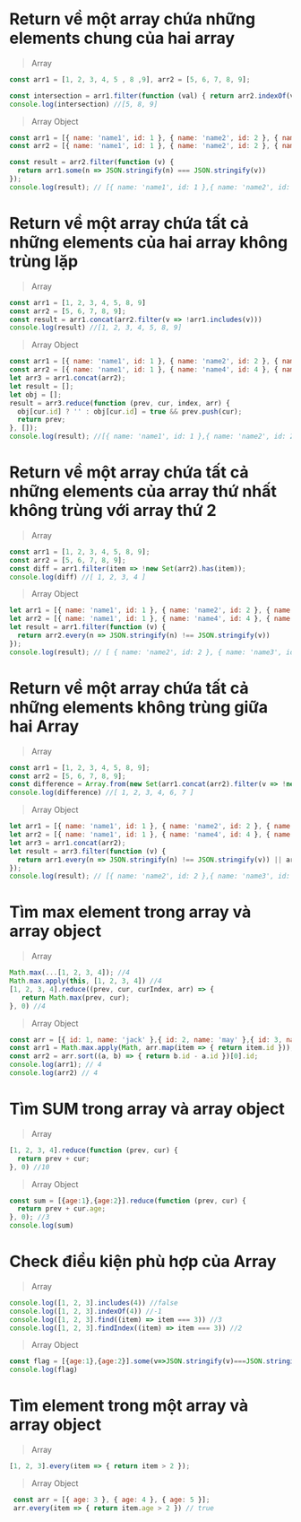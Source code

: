 # Return về một array chứa những elements chung của hai array

> Array
```javascript
const arr1 = [1, 2, 3, 4, 5 , 8 ,9], arr2 = [5, 6, 7, 8, 9];

const intersection = arr1.filter(function (val) { return arr2.indexOf(val) > -1 })
console.log(intersection) //[5, 8, 9]
```

> Array Object
```javascript
const arr1 = [{ name: 'name1', id: 1 }, { name: 'name2', id: 2 }, { name: 'name3', id: 3 }, { name: 'name5', id: 5 }];
const arr2 = [{ name: 'name1', id: 1 }, { name: 'name2', id: 2 }, { name: 'name3', id: 3 }, { name: 'name4', id: 4 }, { name: 'name5', id: 5 }];

const result = arr2.filter(function (v) {
  return arr1.some(n => JSON.stringify(n) === JSON.stringify(v))
});
console.log(result); // [{ name: 'name1', id: 1 },{ name: 'name2', id: 2 },{ name: 'name3', id: 3 },{ name: 'name5', id: 5 }]
```


# Return về một array chứa tất cả những elements của hai array không trùng lặp

> Array
```javascript
const arr1 = [1, 2, 3, 4, 5, 8, 9]
const arr2 = [5, 6, 7, 8, 9];
const result = arr1.concat(arr2.filter(v => !arr1.includes(v)))
console.log(result) //[1, 2, 3, 4, 5, 8, 9]
```

> Array Object
```javascript
const arr1 = [{ name: 'name1', id: 1 }, { name: 'name2', id: 2 }, { name: 'name3', id: 3 }];
const arr2 = [{ name: 'name1', id: 1 }, { name: 'name4', id: 4 }, { name: 'name5', id: 5 }];
let arr3 = arr1.concat(arr2);
let result = [];
let obj = [];
result = arr3.reduce(function (prev, cur, index, arr) {
  obj[cur.id] ? '' : obj[cur.id] = true && prev.push(cur);
  return prev;
}, []);
console.log(result); //[{ name: 'name1', id: 1 },{ name: 'name2', id: 2 },{ name: 'name3', id: 3 },{ name: 'name4', id: 4 },{ name: 'name5', id: 5 }]
```


# Return về một array chứa tất cả những elements của array thứ nhất không trùng với array thứ 2

> Array
```javascript
const arr1 = [1, 2, 3, 4, 5, 8, 9];
const arr2 = [5, 6, 7, 8, 9];
const diff = arr1.filter(item => !new Set(arr2).has(item));
console.log(diff) //[ 1, 2, 3, 4 ]
```

> Array Object
```javascript
let arr1 = [{ name: 'name1', id: 1 }, { name: 'name2', id: 2 }, { name: 'name3', id: 3 }];
let arr2 = [{ name: 'name1', id: 1 }, { name: 'name4', id: 4 }, { name: 'name5', id: 5 }];
let result = arr1.filter(function (v) {
  return arr2.every(n => JSON.stringify(n) !== JSON.stringify(v))
});
console.log(result); // [ { name: 'name2', id: 2 }, { name: 'name3', id: 3 } ]
```


# Return về một array chứa tất cả những elements không trùng giữa hai Array

> Array
```javascript
const arr1 = [1, 2, 3, 4, 5, 8, 9];
const arr2 = [5, 6, 7, 8, 9];
const difference = Array.from(new Set(arr1.concat(arr2).filter(v => !new Set(arr1).has(v) || !new Set(arr2).has(v)))) 
console.log(difference) //[ 1, 2, 3, 4, 6, 7 ]
```

> Array Object
```javascript
let arr1 = [{ name: 'name1', id: 1 }, { name: 'name2', id: 2 }, { name: 'name3', id: 3 }];
let arr2 = [{ name: 'name1', id: 1 }, { name: 'name4', id: 4 }, { name: 'name5', id: 5 }];
let arr3 = arr1.concat(arr2);
let result = arr3.filter(function (v) {
  return arr1.every(n => JSON.stringify(n) !== JSON.stringify(v)) || arr2.every(n => JSON.stringify(n) !== JSON.stringify(v))
});
console.log(result); // [{ name: 'name2', id: 2 },{ name: 'name3', id: 3 },{ name: 'name4', id: 4 },{ name: 'name5', id: 5 }]
```


# Tìm max element trong array và array object

> Array
```javascript
Math.max(...[1, 2, 3, 4]); //4
Math.max.apply(this, [1, 2, 3, 4]) //4
[1, 2, 3, 4].reduce((prev, cur, curIndex, arr) => {
   return Math.max(prev, cur);
}, 0) //4
```

> Array Object
```javascript
const arr = [{ id: 1, name: 'jack' },{ id: 2, name: 'may' },{ id: 3, name: 'shawn' },{ id: 4, name: 'tony' }];
const arr1 = Math.max.apply(Math, arr.map(item => { return item.id }));
const arr2 = arr.sort((a, b) => { return b.id - a.id })[0].id;
console.log(arr1); // 4
console.log(arr2) // 4
```

# Tìm SUM trong array và array object

> Array
```javascript
[1, 2, 3, 4].reduce(function (prev, cur) {
  return prev + cur;
}, 0) //10 
````

> Array Object
```javascript
const sum = [{age:1},{age:2}].reduce(function (prev, cur) {
  return prev + cur.age;
}, 0); //3
console.log(sum)
````

# Check điều kiện phù hợp của Array

> Array
```javascript
console.log([1, 2, 3].includes(4)) //false
console.log([1, 2, 3].indexOf(4)) //-1 
console.log([1, 2, 3].find((item) => item === 3)) //3 
console.log([1, 2, 3].findIndex((item) => item === 3)) //2 
```

> Array Object
```javascript
const flag = [{age:1},{age:2}].some(v=>JSON.stringify(v)===JSON.stringify({age:2}))
console.log(flag)
```

# Tìm element trong một array và array object

> Array
```javascript
[1, 2, 3].every(item => { return item > 2 });
``` 
 
> Array Object
```javascript
 const arr = [{ age: 3 }, { age: 4 }, { age: 5 }];
 arr.every(item => { return item.age > 2 }) // true
 ``` 

